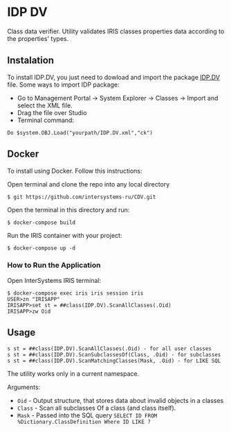 # IDP DV
Class data verifier. Utility validates IRIS classes properties data according to the properties' types.

## Instalation

To install IDP.DV, you just need to dowload and import the package [IDP.DV](https://github.com/intersystems-ru/CDV/releases) file.
Some ways to import IDP package:
- Go to Management Portal -> System Explorer -> Classes -> Import and select the XML file.
- Drag the file over Studio
- Terminal command:

```
Do $system.OBJ.Load("yourpath/IDP.DV.xml","ck")
```

## Docker

To install using Docker. Follow this instructions:

Open terminal and clone the repo into any local directory

```
$ git https://github.com/intersystems-ru/CDV.git
```

Open the terminal in this directory and run:

```
$ docker-compose build
```

Run the IRIS container with your project:
```
$ docker-compose up -d
```

### How to Run the Application
Open InterSystems IRIS terminal:

```
$ docker-compose exec iris iris session iris
USER>zn "IRISAPP"
IRISAPP>set st = ##class(IDP.DV).ScanAllClasses(.Oid)
IRISAPP>zw Oid
```

## Usage 

    s st = ##class(IDP.DV).ScanAllClasses(.Oid) - for all user classes
    s st = ##class(IDP.DV).ScanSubclassesOf(Class, .Oid) - for subclasses
    s st = ##class(IDP.DV).ScanMatchingClasses(Mask, .Oid) - for LIKE SQL
    
The utility works only in a current namespace.

Arguments:

- `Oid` - Output structure, that stores data about invalid objects in a classes
- `Class` - Scan all subclasses Of a class (and class itself).
- `Mask` - Passed into the SQL query `SELECT ID FROM %Dictionary.ClassDefinition Where ID LIKE ?`


    
